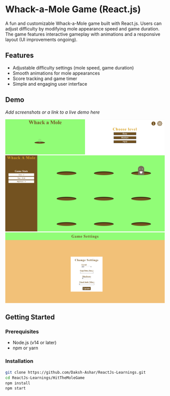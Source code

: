 # Whack-a-Mole Game (React.js)

A fun and customizable Whack-a-Mole game built with React.js. Users can adjust difficulty by modifying mole appearance speed and game duration. The game features interactive gameplay with animations and a responsive layout (UI improvements ongoing).

## Features

- Adjustable difficulty settings (mole speed, game duration)
- Smooth animations for mole appearances
- Score tracking and game timer
- Simple and engaging user interface

## Demo

*Add screenshots or a link to a live demo here*

![Homescreen Screen](./public/Images/Desktop_HomeScreen.png)  
![Playground Screen](./public/Images/Desktop_Playground_View.png)
![Settings Screen](./public/Images/Settings_Screen.png)

## Getting Started

### Prerequisites

- Node.js (v14 or later)
- npm or yarn

### Installation

```bash
git clone https://github.com/Daksh-Ashar/ReactJs-Learnings.git
cd ReactJs-Learnings/HitTheMoleGame
npm install
npm start
```
